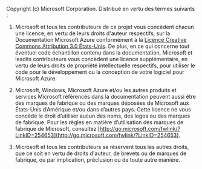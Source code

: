 ﻿Copyright (c) Microsoft Corporation.  Distribué en vertu des termes suivants :
 
1. Microsoft et tous les contributeurs de ce projet vous concèdent chacun une licence, en vertu de leurs droits d'auteur respectifs, sur la Documentation Microsoft Azure conformément à la [Licence Creative Commons Attribution 3.0 États-Unis](http://creativecommons.org/licenses/by/3.0/us/legalcode).  De plus, en ce qui concerne tout éventuel code échantillon contenu dans la documentation, Microsoft et lesdits contributeurs vous concèdent une licence supplémentaire, en vertu de leurs droits de propriété intellectuelle respectifs, pour utiliser le code pour le développement ou la conception de votre logiciel pour Microsoft Azure.
 
2.  Microsoft, Windows, Microsoft Azure et/ou les autres produits et services Microsoft référencés dans la documentation peuvent aussi être des marques de fabrique ou des marques déposées de Microsoft aux États-Unis d’Amérique et/ou dans d’autres pays. Cette licence ne vous concède le droit d’utiliser aucun des noms, des logos ou des marques de fabrique. Pour les règles en matière d’utilisation des marques de fabrique de Microsoft, consultez [http://go.microsoft.com/fwlink/?LinkID=254653](http://go.microsoft.com/fwlink/?LinkID=254653).
 
3.  Microsoft et tous les contributeurs se réservent tous les autres droits, que ce soit en vertu de droits d'auteur, de brevets ou de marques de fabrique, ou par implication, préclusion ou de toute autre manière.